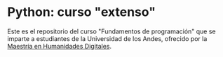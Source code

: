 # Python: curso "extenso"

Este es el repositorio del curso "Fundamentos de programación" que se imparte a estudiantes de la Universidad de los Andes, ofrecido por la [Maestría en Humanidades Digitales](https://posgradosfacartes.uniandes.edu.co/programas/humanidades-digitales/).
